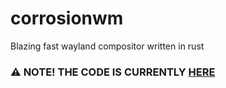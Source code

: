 # corrosionwm
Blazing fast wayland compositor written in rust

### :warning: NOTE! THE CODE IS CURRENTLY [HERE](https://github.com/corrosionwm/corrosionwm/tree/simple-wm)
